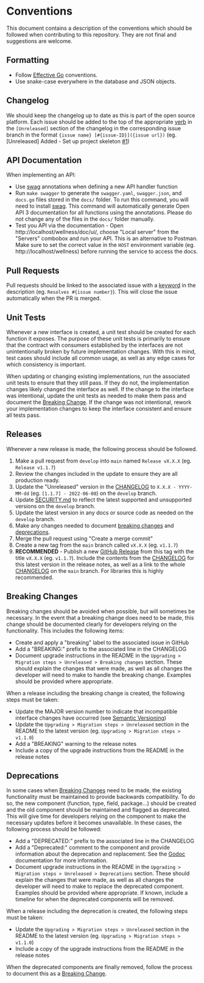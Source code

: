 # Conventions
This document contains a description of the conventions which should be followed when contributing to this repository. They are not final and suggestions are welcome.

## Formatting
- Follow [Effective Go](https://go.dev/doc/effective_go) conventions.
- Use snake-case everywhere in the database and JSON objects.

## Changelog
We should keep the changelog up to date as this is part of the open source platform. Each issue should be added to the top of the appropriate [verb](https://keepachangelog.com/en/1.0.0/#how) in the `[Unreleased]` section of the changelog in the corresponding issue branch in the format `{issue name} [#{issue-ID}]({issue url})` (eg. [Unreleased] Added - Set up project skeleton [#1](https://github.com/rokwire/core-building-block/issues/1))

## API Documentation
When implementing an API:
- Use [swag](https://github.com/swaggo/swag) annotations when defining a new API handler function
- Run `make swagger` to generate the `swagger.yaml`, `swagger.json`, and `docs.go` files stored in the `docs/` folder. To run this command, you will need to install [swag](https://github.com/swaggo/swag). This command will automatically generate Open API 3 documentation for all functions using the annotations. Please do not change any of the files in the `docs/` folder manually.
- Test you API via the documentation - Open http://localhost/wellness/doc/ui/, choose "Local server" from the "Servers" combobox and run your API. This is an alternative to Postman. Make sure to set the correct value in the `HOST` environment variable (eg. http://localhost/wellness) before running the service to access the docs.

## Pull Requests
Pull requests should be linked to the associated issue with a [keyword](https://docs.github.com/en/issues/tracking-your-work-with-issues/creating-issues/linking-a-pull-request-to-an-issue#linking-a-pull-request-to-an-issue-using-a-keyword) in the description (eg. `Resolves #{issue number}`). This will close the issue automatically when the PR is merged. 

## Unit Tests
Whenever a new interface is created, a unit test should be created for each function it exposes. The purpose of these unit tests is primarily to ensure that the contract with consumers established by the interfaces are not unintentionally broken by future implementation changes. With this in mind, test cases should include all common usage, as well as any edge cases for which consistency is important. 

When updating or changing existing implementations, run the associated unit tests to ensure that they still pass. If they do not, the implementation changes likely changed the interface as well. If the change to the interface was intentional, update the unit tests as needed to make them pass and document the [Breaking Change](#breaking-changes). If the change was not intentional, rework your implementation changes to keep the interface consistent and ensure all tests pass.

## Releases
Whenever a new release is made, the following process should be followed.

1. Make a pull request from `develop` into `main` named `Release vX.X.X` (eg. `Release v1.1.7`)
2. Review the changes included in the update to ensure they are all production ready.
3. Update the "Unreleased" version in the [CHANGELOG](CHANGELOG.md#unreleased) to `X.X.X - YYYY-MM-dd` (eg. `[1.1.7] - 2022-06-08`) on the `develop` branch.
4. Update [SECURITY.md](SECURITY.md) to reflect the latest supported and unsupported versions on the `develop` branch.
5. Update the latest version in any docs or source code as needed on the `develop` branch. 
6. Make any changes needed to document [breaking changes](#breaking-changes) and [deprecations](#deprecations).
7. Merge the pull request using "Create a merge commit"
8. Create a new tag from the `main` branch called `vX.X.X` (eg. `v1.1.7`)
9. **RECOMMENDED** - Publish a new [GitHub Release](https://docs.github.com/en/repositories/releasing-projects-on-github/managing-releases-in-a-repository#creating-a-release) from this tag with the title `vX.X.X` (eg. `v1.1.7`). Include the contents from the [CHANGELOG](CHANGELOG.md) for this latest version in the release notes, as well as a link to the whole [CHANGELOG](CHANGELOG.md) on the `main` branch. For libraries this is highly recommended.

## Breaking Changes
Breaking changes should be avoided when possible, but will sometimes be necessary. In the event that a breaking change does need to be made, this change should be documented clearly for developers relying on the functionality. This includes the following items:
* Create and apply a "breaking" label to the associated issue in GitHub
* Add a "BREAKING:" prefix to the associated line in the CHANGELOG
* Document upgrade instructions in the README in the `Upgrading > Migration steps > Unreleased > Breaking changes` section. These should explain the changes that were made, as well as all changes the developer will need to make to handle the breaking change. Examples should be provided where appropriate.

When a release including the breaking change is created, the following steps must be taken:
* Update the MAJOR version number to indicate that incompatible interface changes have occurred (see [Semantic Versioning](https://semver.org/))
* Update the `Upgrading > Migration steps > Unreleased` section in the README to the latest version (eg. `Upgrading > Migration steps > v1.1.0`)
* Add a "BREAKING" warning to the release notes
* Include a copy of the upgrade instructions from the README in the release notes

## Deprecations
In some cases when [Breaking Changes](#breaking-changes) need to be made, the existing functionality must be maintained to provide backwards compatibility. To do so, the new component (function, type, field, package...) should be created and the old component should be maintained and flagged as deprecated. This will give time for developers relying on the component to make the necessary updates before it becomes unavailable. In these cases, the following process should be followed:
* Add a "DEPRECATED:" prefix to the associated line in the CHANGELOG
* Add a "Deprecated:" comment to the component and provide information about the deprecation and replacement. See the [Godoc](https://go.dev/blog/godoc) documentation for more information.
* Document upgrade instructions in the README in the `Upgrading > Migration steps > Unreleased > Deprecations` section. These should explain the changes that were made, as well as all changes the developer will need to make to replace the deprecated component. Examples should be provided where appropriate. If known, include a timeline for when the deprecated components will be removed.

When a release including the deprecation is created, the following steps must be taken:
* Update the `Upgrading > Migration steps > Unreleased` section in the README to the latest version (eg. `Upgrading > Migration steps > v1.1.0`)
* Include a copy of the upgrade instructions from the README in the release notes

When the deprecated components are finally removed, follow the process to document this as a [Breaking Change](#breaking-changes). 